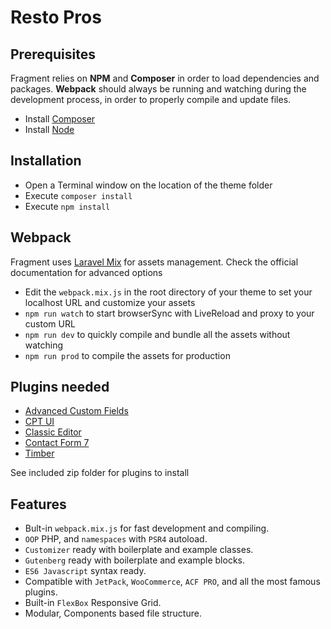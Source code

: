 # Resto Pros

## Prerequisites

Fragment relies on **NPM** and **Composer** in order to load dependencies and packages.
**Webpack** should always be running and watching during the development process, in order to properly compile and update files.

* Install [Composer](https://getcomposer.org/)
* Install [Node](https://nodejs.org/)


## Installation

* Open a Terminal window on the location of the theme folder
* Execute `composer install`
* Execute `npm install`


## Webpack

Fragment uses [Laravel Mix](https://laravel.com/docs/5.6/mix) for assets management. Check the official documentation for advanced options

* Edit the `webpack.mix.js` in the root directory of your theme to set your localhost URL and customize your assets
* `npm run watch` to start browserSync with LiveReload and proxy to your custom URL
* `npm run dev` to quickly compile and bundle all the assets without watching
* `npm run prod` to compile the assets for production

## Plugins needed
* [Advanced Custom Fields](https://wordpress.org/plugins/advanced-custom-fields/)
* [CPT UI](https://wordpress.org/plugins/custom-post-type-ui/)
* [Classic Editor](https://wordpress.org/plugins/classic-editor/)
* [Contact Form 7](https://wordpress.org/plugins/contact-form-7/)
* [Timber](https://wordpress.org/plugins/timber-library/)

See included zip folder for plugins to install

## Features

* Bult-in `webpack.mix.js` for fast development and compiling.
* `OOP` PHP, and `namespaces` with `PSR4` autoload.
* `Customizer` ready with boilerplate and example classes.
* `Gutenberg` ready with boilerplate and example blocks.
* `ES6 Javascript` syntax ready.
* Compatible with `JetPack`, `WooCommerce`, `ACF PRO`, and all the most famous plugins.
* Built-in `FlexBox` Responsive Grid.
* Modular, Components based file structure.
